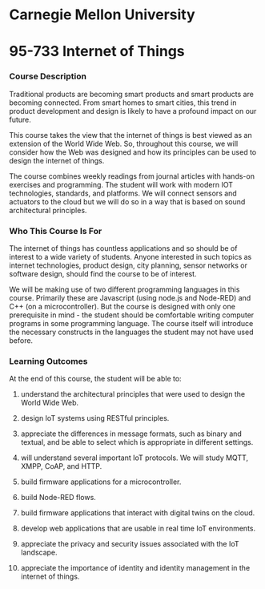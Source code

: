 # Carnegie Mellon University

# 95-733 Internet of Things

### Course Description

Traditional products are becoming smart products and smart products are becoming
connected. From smart homes to smart cities, this trend in product development
and design is likely to have a profound impact on our future.

This course takes the view that the internet of things is best viewed as an extension
of the World Wide Web. So, throughout this course, we will consider how the Web was
designed and how its principles can be used to design the internet of things.

The course combines weekly readings from journal articles with hands-on
exercises and programming. The student will work with modern IOT technologies,
standards, and platforms. We will connect sensors and actuators to the cloud
but we will do so in a way that is based on sound architectural principles.

### Who This Course Is For

The internet of things has countless applications and so should be of interest to a wide variety of students. Anyone interested in such topics as internet technologies, product design, city planning, sensor networks or software design, should find the course to be of interest.

We will be making use of two different programming languages in this course. Primarily these are Javascript (using node.js and Node-RED) and C++ (on a microcontroller). But the course is designed with only one prerequisite in mind - the student should be comfortable writing computer programs in some programming language. The course itself will introduce the necessary constructs in the languages the student may not have used before.

### Learning Outcomes

At the end of this course, the student will be able to:

1. understand the architectural principles that were used to design the World Wide Web.

2. design IoT systems using RESTful principles.

3. appreciate the differences in message formats, such as binary and textual, and be able to select which is appropriate in different settings.

4. will understand several important IoT protocols. We will study MQTT, XMPP, CoAP, and HTTP.

5. build firmware applications for a microcontroller.

6. build Node-RED flows.

7. build firmware applications that interact with digital twins on the cloud.

8. develop web applications that are usable in real time IoT environments.

9. appreciate the privacy and security issues associated with the IoT landscape.

10. appreciate the importance of identity and identity management in the internet of things.
